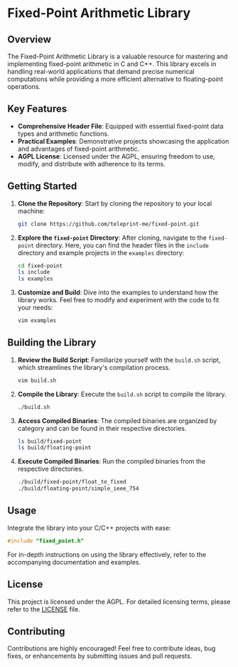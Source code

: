 # Fixed-Point Arithmetic Library

## Overview

The Fixed-Point Arithmetic Library is a valuable resource for mastering and implementing fixed-point arithmetic in C and C++. This library excels in handling real-world applications that demand precise numerical computations while providing a more efficient alternative to floating-point operations.

## Key Features

- **Comprehensive Header File**: Equipped with essential fixed-point data types and arithmetic functions.
- **Practical Examples**: Demonstrative projects showcasing the application and advantages of fixed-point arithmetic.
- **AGPL License**: Licensed under the AGPL, ensuring freedom to use, modify, and distribute with adherence to its terms.

## Getting Started

1. **Clone the Repository**: Start by cloning the repository to your local machine:

    ```sh
    git clone https://github.com/teleprint-me/fixed-point.git
    ```

2. **Explore the `fixed-point` Directory**: After cloning, navigate to the `fixed-point` directory. Here, you can find the header files in the `include` directory and example projects in the `examples` directory:

    ```sh
    cd fixed-point
    ls include
    ls examples
    ```

3. **Customize and Build**: Dive into the examples to understand how the library works. Feel free to modify and experiment with the code to fit your needs:

    ```sh
    vim examples
    ```

## Building the Library

1. **Review the Build Script**: Familiarize yourself with the `build.sh` script, which streamlines the library's compilation process.

    ```sh
    vim build.sh
    ```

2. **Compile the Library**: Execute the `build.sh` script to compile the library.

    ```sh
    ./build.sh
    ```

3. **Access Compiled Binaries**: The compiled binaries are organized by category and can be found in their respective directories.

    ```sh
    ls build/fixed-point
    ls build/floating-point
    ```

4. **Execute Compiled Binaries**: Run the compiled binaries from the respective directories.

    ```sh
    ./build/fixed-point/float_to_fixed
    ./build/floating-point/simple_ieee_754
    ```

## Usage

Integrate the library into your C/C++ projects with ease:

```c
#include "fixed_point.h"
```

For in-depth instructions on using the library effectively, refer to the accompanying documentation and examples.

## License

This project is licensed under the AGPL. For detailed licensing terms, please refer to the [LICENSE](LICENSE) file.

## Contributing

Contributions are highly encouraged! Feel free to contribute ideas, bug fixes, or enhancements by submitting issues and pull requests.
